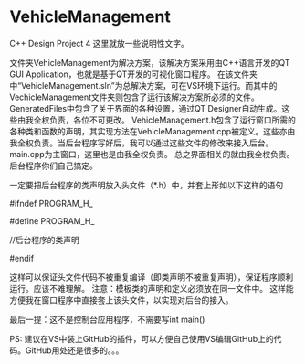 # VehicleManagement
C++ Design Project 4
这里就放一些说明性文字。

文件夹VehicleManagement为解决方案，该解决方案采用由C++语言开发的QT GUI Application，也就是基于QT开发的可视化窗口程序。 在该文件夹中“VehicleManagement.sln”为总解决方案，可在VS环境下运行。而其中的VechicleManagement文件夹则包含了运行该解决方案所必须的文件。 GeneratedFiles中包含了关于界面的各种设置，通过QT Designer自动生成。这些由我全权负责，各位不可更改。 VehicleManagement.h包含了运行窗口所需的各种类和函数的声明，其实现方法在VehicleManagement.cpp被定义。这些亦由我全权负责。当后台程序写好后，我可以通过这些文件的修改来接入后台。 main.cpp为主窗口，这里也是由我全权负责。 总之界面相关的就由我全权负责。后台程序你们自己搞定。

一定要把后台程序的类声明放入头文件（*.h）中，并套上形如以下这样的语句

#ifndef PROGRAM_H_

#define PROGRAM_H_

//后台程序的类声明

#endif

这样可以保证头文件代码不被重复编译（即类声明不被重复声明），保证程序顺利运行。应该不难理解。 注意：模板类的声明和定义必须放在同一文件中。 这样能方便我在窗口程序中直接套上该头文件，以实现对后台的接入。

最后一提：这不是控制台应用程序，不需要写int main()

PS: 建议在VS中装上GitHub的插件，可以方便自己使用VS编辑GitHub上的代码。GitHub用处还是很多的。。。
